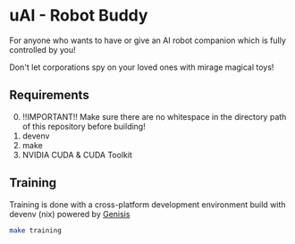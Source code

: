 # uAI - Robot Buddy
For anyone who wants to have or give an AI robot companion which is fully controlled by you!

Don't let corporations spy on your loved ones with mirage magical toys!

## Requirements
0. !!IMPORTANT!! Make sure there are no whitespace in the directory path of this repository before building!
1. devenv
2. make
3. NVIDIA CUDA & CUDA Toolkit

## Training
Training is done with a cross-platform development environment build with devenv (nix) powered by [Genisis](https://genesis-world.readthedocs.io/en/latest/)

```bash
make training
```
